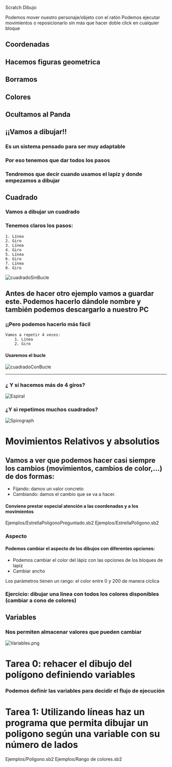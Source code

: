 Scratch Dibujo

Podemos mover nuestro personaje/objeto con el ratón
Podemos ejecutar movimientos o reposicionarlo sin más que hacer doble click en cualquier bloque

## Coordenadas
## Hacemos figuras geometrica
## Borramos
## Colores
## Ocultamos al Panda


## ¡¡Vamos a dibujar!!

### Es un sistema pensado para ser muy adaptable

### Por eso tenemos que dar todos los pasos

### Tendremos que decir cuando usamos el lapiz y donde empezamos a dibujar

## Cuadrado

### Vamos a dibujar un cuadrado

### Tenemos claros los pasos:
	1. Línea
	2. Giro
	3. Línea
	4. Giro
	5. Línea
	6. Giro
	7. Línea
	8. Giro

![cuadradoSinBucle](../images/CuadradoSinBucle.png)

## Antes de hacer otro ejemplo vamos a guardar este. Podemos hacerlo dándole nombre y también podemos descargarlo a nuestro PC

### ¡¡Pero podemos hacerlo más fácil
	Vamos a repetir 4 veces:
		1. Línea
		2. Giro

#### Usaremos el bucle

![cuadradoConBucle](../images/CuadradoConBucle.png)

* * *

### ¿ Y si hacemos más de 4 giros?

![Espiral](../images/Espiral.png)

### ¿Y si repetimos muchos cuadrados?

![Spirograph](../images/Spirograph.png)



# Movimientos Relativos y absolutios

## Vamos a ver que podemos hacer casi siempre los cambios (movimientos, cambios de color,...) de dos formas:

* Fijando: damos un valor concreto
* Cambiando: damos el cambio que se va a hacer.

#### Conviene prestar especial atención a las coordenadas y a los movimientos


Ejemplos/EstrellaPoligonoPreguntado.sb2
Ejemplos/EstrellaPoligono.sb2


### Aspecto

#### Podemos cambiar el aspecto de los dibujos con diferentes opciones:

* Podemos cambiar el color del lápiz con las opciones de los bloques de lapiz
* Cambiar ancho

Los parámetros tienen un rango: el color entre 0 y 200 de manera cíclica

### Ejercicio: dibujar una linea con todos los colores disponibles (cambiar a cono de colores)

## Variables

### Nos permiten almacenar valores que pueden cambiar

![Variables.png](./images/Variables.png)

# Tarea 0: rehacer el dibujo del polígono definiendo variables

### Podemos definir las variables para decidir el flujo de ejecución

# Tarea 1: Utilizando líneas haz un programa que permita dibujar un poligono según una variable con su número de lados

Ejemplos/Poligono.sb2
Ejemplos/Rango de colores.sb2
